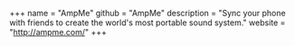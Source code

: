 +++
name = "AmpMe"
github = "AmpMe"
description = "Sync your phone with friends to create the world's most portable sound system."
website = "http://ampme.com/"
+++
